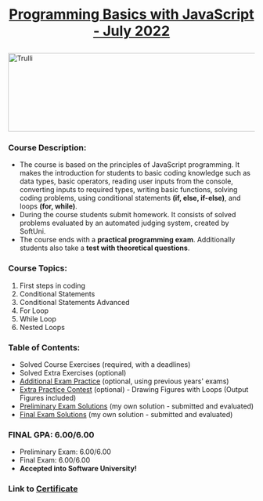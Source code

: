 <html>
<body>

# <a href="https://softuni.bg/trainings/3755/programming-basics-with-javascript-july-2022"><p align="center"> Programming Basics with JavaScript - July 2022 </a><p>

<a href="https://softuni.bg/">
<img src="https://stringfixer.com/files/651542214.jpg" alt="Trulli" width="1218" height="160">
</a>

</body>
</html>

### Course Description:
- The course is based on the principles of JavaScript programming. It makes the introduction for students to basic coding knowledge such as data types, basic operators, reading user inputs from the console, converting inputs to required types, writing basic functions, solving coding problems, using conditional statements **(if, else, if-else)**, and loops **(for, while)**.
- During the course students submit homework. It consists of solved problems evaluated by an automated judging system, created by SoftUni.
- The course ends with a **practical programming exam**. Additionally students also take a **test with theoretical questions**.

### Course Topics:
1. First steps in coding  
2. Conditional Statements 
3. Conditional Statements Advanced 
4. For Loop   
5. While Loop          
6. Nested Loops
  

### Table of Contents:
- Solved Course Exercises (required, with a deadlines)
- Solved Extra Exercises (optional)
- <a href="https://github.com/mirokrastanov/Software-Engineering-SoftUni/tree/main/softuni-js-basics/practice-old-exams">Additional Exam Practice</a> (optional, using previous years' exams)
- <a href="https://github.com/mirokrastanov/Software-Engineering-SoftUni/tree/main/softuni-js-basics/practice-drawing-figures-with-loops">Extra Practice Contest</a> (optional) - Drawing Figures with Loops (Output Figures included)
- <a href="https://github.com/mirokrastanov/Software-Engineering-SoftUni/tree/main/softuni-js-basics/preliminary-exam-js-basics">Preliminary Exam Solutions</a> (my own solution - submitted and evaluated)
- <a href="https://github.com/mirokrastanov/Software-Engineering-SoftUni/tree/main/softuni-js-basics/final-exam-js-basics">Final Exam Solutions</a> (my own solution - submitted and evaluated)

### FINAL GPA: 6.00/6.00
- Preliminary Exam: 6.00/6.00
- Final Exam: 6.00/6.00
- **Accepted into Software University!**
### Link to <a href="https://softuni.bg/certificates/details/140167/31a4474c">Certificate</a>

